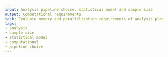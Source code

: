 ```yaml
---
input: Analysis pipeline choice, statistical model and sample size
output: Computational requirements
task: Evaluate memory and parallelization requirements of analysis plan
tags:
- analysis
- sample size
- statistical model
- computational
- pipeline choice
---
```


